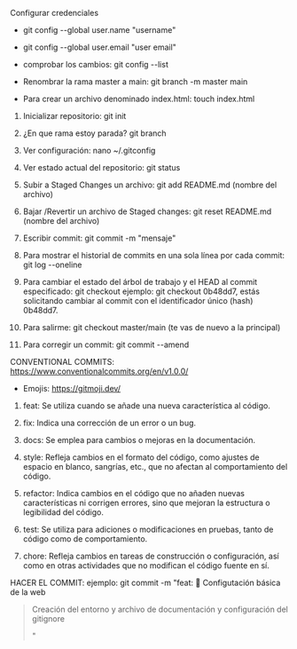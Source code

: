 Configurar credenciales
* git config --global user.name "username"
* git config --global user.email "user email"
* comprobar los cambios: git config --list
* Renombrar la rama master a main: git branch -m master main


* Para crear un archivo denominado index.html: touch index.html

1. Inicializar repositorio: git init
2. ¿En que rama estoy parada? git branch
3. Ver configuración: nano ~/.gitconfig
4. Ver estado actual del repositorio: git status
5. Subir a Staged Changes un archivo: git add README.md (nombre del archivo)
6. Bajar /Revertir un archivo de Staged changes: git reset README.md (nombre del archivo)
7. Escribir commit: git commit -m "mensaje"
8. Para mostrar el historial de commits en una sola línea por cada commit: git log --oneline

9. Para cambiar el estado del árbol de trabajo y el HEAD al commit especificado: git checkout <commit> ejemplo: git checkout 0b48dd7, estás solicitando cambiar al commit con el identificador único (hash) 0b48dd7.

10. Para salirme: git checkout master/main (te vas de nuevo a la principal)

11. Para corregir un commit: git commit --amend







CONVENTIONAL COMMITS:
https://www.conventionalcommits.org/en/v1.0.0/
* Emojis: https://gitmoji.dev/


1. feat: Se utiliza cuando se añade una nueva característica al código.

2. fix: Indica una corrección de un error o un bug.

3. docs: Se emplea para cambios o mejoras en la documentación.

4. style: Refleja cambios en el formato del código, como ajustes de espacio en blanco, sangrías, etc., que no afectan al comportamiento del código.

5. refactor: Indica cambios en el código que no añaden nuevas características ni corrigen errores, sino que mejoran la estructura o legibilidad del código.

6. test: Se utiliza para adiciones o modificaciones en pruebas, tanto de código como de comportamiento.

7. chore: Refleja cambios en tareas de construcción o configuración, así como en otras actividades que no modifican el código fuente en sí.



HACER EL COMMIT:
ejemplo:
git commit -m "feat: :tada: Configutación básica de la web
> 
> Creación del entorno y archivo de documentación y configuración del gitignore
> 
> "

